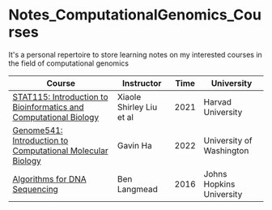 # Notes_ComputationalGenomics_Courses

It's a personal repertoire to store learning notes on my interested courses in the field of computational genomics

| Course | Instructor | Time | University |
|--|--|--|--|
| [STAT115: Introduction to Bioinformatics and Computational Biology](CourseNotes/STAT115/README.md) | Xiaole Shirley Liu et al | 2021 | Harvad University |
| [Genome541: Introduction to Computational Molecular Biology](CourseNotes/Genome541/README.md) | Gavin Ha | 2022 | University of Washington |
| [Algorithms for DNA Sequencing](CourseNotes/ADS1/REDME.md) | Ben Langmead | 2016 | Johns Hopkins University |
